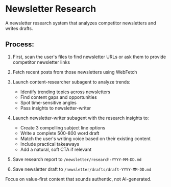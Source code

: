 # Newsletter Research

A newsletter research system that analyzes competitor newsletters and writes drafts.

## Process:

1. First, scan the user's files to find newsletter URLs or ask them to provide competitor newsletter links

2. Fetch recent posts from those newsletters using WebFetch

3. Launch content-researcher subagent to analyze trends:
   - Identify trending topics across newsletters
   - Find content gaps and opportunities
   - Spot time-sensitive angles
   - Pass insights to newsletter-writer

4. Launch newsletter-writer subagent with the research insights to:
   - Create 3 compelling subject line options
   - Write a complete 500-800 word draft
   - Match the user's writing voice based on their existing content
   - Include practical takeaways
   - Add a natural, soft CTA if relevant

5. Save research report to `/newsletter/research-YYYY-MM-DD.md`
6. Save newsletter draft to `/newsletter/drafts/draft-YYYY-MM-DD.md`

Focus on value-first content that sounds authentic, not AI-generated.